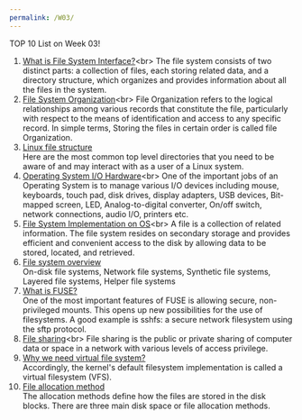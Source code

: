 ```yaml
---
permalink: /W03/
---
```


TOP 10 List on Week 03!

1. [What is File System Interface?](https://www.oreilly.com/library/view/operating-system-concepts/9780471694663/ch10.html#:~:text=The%20file%20system%20consists%20of,the%20files%20in%20the%20system.)<br>
The file system consists of two distinct parts: a collection of files, each storing related data, and a directory structure, which organizes and provides information about all the files in the system.<br>
2. [File System Organization](https://www.geeksforgeeks.org/file-organization-in-dbms-set-1/#:~:text=File%20Organization%20refers%20to%20the,order%20is%20called%20file%20Organization.)<br>
File Organization refers to the logical relationships among various records that constitute the file, particularly with respect to the means of identification and access to any specific record. In simple terms, Storing the files in certain order is called file Organization.<br>
3. [Linux file structure](https://www.linuxtrainingacademy.com/linux-directory-structure-and-file-system-hierarchy/)<br>
Here are the most common top level directories that you need to be aware of and may interact with as a user of a Linux system.<br>
4. [Operating System I/O Hardware](https://www.tutorialspoint.com/operating_system/os_security.htm#:~:text=System%20threats%20refers%20to%20misuse,resources%2F%20user%20files%20are%20misused.)<br>
One of the important jobs of an Operating System is to manage various I/O devices including mouse, keyboards, touch pad, disk drives, display adapters, USB devices, Bit-mapped screen, LED, Analog-to-digital converter, On/off switch, network connections, audio I/O, printers etc. <br>
5. [File System Implementation on OS](https://www.geeksforgeeks.org/file-system-implementation-in-operating-system/#:~:text=A%20file%20is%20a%20collection,stored%2C%20located%2C%20and%20retrieved.)<br>
A file is a collection of related information. The file system resides on secondary storage and provides efficient and convenient access to the disk by allowing data to be stored, located, and retrieved.<br>
6. [File system overview](https://www.netbsd.org/docs/internals/en/chap-file-system.html#fs_overview)<br>
 On-disk file systems, Network file systems, Synthetic file systems,  Layered file systems, Helper file systems<br>
7. [What is FUSE?](https://www.kernel.org/doc/html/latest/filesystems/fuse.html)<br>
One of the most important features of FUSE is allowing secure, non-privileged mounts. This opens up new possibilities for the use of filesystems. A good example is sshfs: a secure network filesystem using the sftp protocol.<br>
8. [File sharing](https://searchmobilecomputing.techtarget.com/definition/file-sharing#:~:text=File%20sharing%20is%20the%20public,various%20levels%20of%20access%20privilege.&text=Users%20may%20all%20have%20the,in%20a%20common%20file%20system.)<br>
File sharing is the public or private sharing of computer data or space in a network with various levels of access privilege.<br>
9. [Why we need virtual file system?](https://opensource.com/article/19/3/virtual-filesystems-linux)<br>
Accordingly, the kernel's default filesystem implementation is called a virtual filesystem (VFS).<br>
10. [File allocation method](https://www.geeksforgeeks.org/file-allocation-methods/)<br>
The allocation methods define how the files are stored in the disk blocks. There are three main disk space or file allocation methods.<br>
